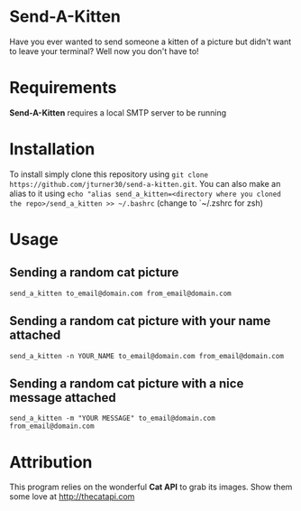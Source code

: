 # Send-A-Kitten
Have you ever wanted to send someone a kitten of a picture but didn't want to leave your terminal? Well now you don't have to!

# Requirements
**Send-A-Kitten** requires a local SMTP server to be running

# Installation
To install simply clone this repository using `git clone https://github.com/jturner30/send-a-kitten.git`. You can also make an alias to it using `echo "alias send_a_kitten=<directory where you cloned the repo>/send_a_kitten >> ~/.bashrc` (change to `~/.zshrc for zsh)

# Usage
## Sending a random cat picture
`send_a_kitten to_email@domain.com from_email@domain.com`
## Sending a random cat picture with your name attached
`send_a_kitten -n YOUR_NAME to_email@domain.com from_email@domain.com`
## Sending a random cat picture with a nice message attached
`send_a_kitten -m "YOUR MESSAGE" to_email@domain.com from_email@domain.com`

# Attribution
This program relies on the wonderful **Cat API** to grab its images. Show them some love at http://thecatapi.com

